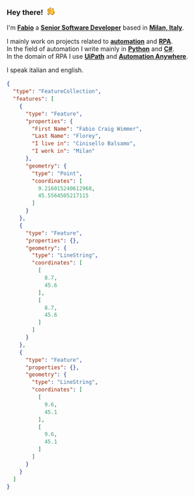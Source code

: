 ### Hey there!&ensp;![](/docs/images/hello.gif)

I'm <ins>**Fabio**</ins> a <ins>**Senior Software Developer**</ins> based in <ins>**Milan, Italy**</ins>.<br>

I mainly work on projects related to <ins>**automation**</ins> and <ins>**RPA**</ins>.<br>
In the field of automation I write mainly  in <ins>**Python**</ins> and <ins>**C#**</ins>. <br>
In the domain of RPA I use [<ins>**UiPath**</ins>][CERTIFICATE] and <ins>**Automation Anywhere**</ins>.

I speak italian and english.

```geojson
{
  "type": "FeatureCollection",
  "features": [
    {
      "type": "Feature",
      "properties": {
        "First Name": "Fabio Craig Wimmer",
        "Last Name": "Florey",
        "I live in": "Cinisello Balsamo",
        "I work in": "Milan"
      },
      "geometry": {
        "type": "Point",
        "coordinates": [
          9.216015240612968,
          45.5564505217115
        ]
      }
    },
    {
      "type": "Feature",
      "properties": {},
      "geometry": {
        "type": "LineString",
        "coordinates": [
          [
            8.7,
            45.6
          ],
          [
            8.7,
            45.6
          ]
        ]
      }
    },
    {
      "type": "Feature",
      "properties": {},
      "geometry": {
        "type": "LineString",
        "coordinates": [
          [
            9.6,
            45.1
          ],
          [
            9.6,
            45.1
          ]
        ]
      }
    }
  ]
}
```

[CERTIFICATE]: /docs/images/UiPath%20Certified%20Advanced%20RPA%20Developer%20v1.0%20certificate.pdf

